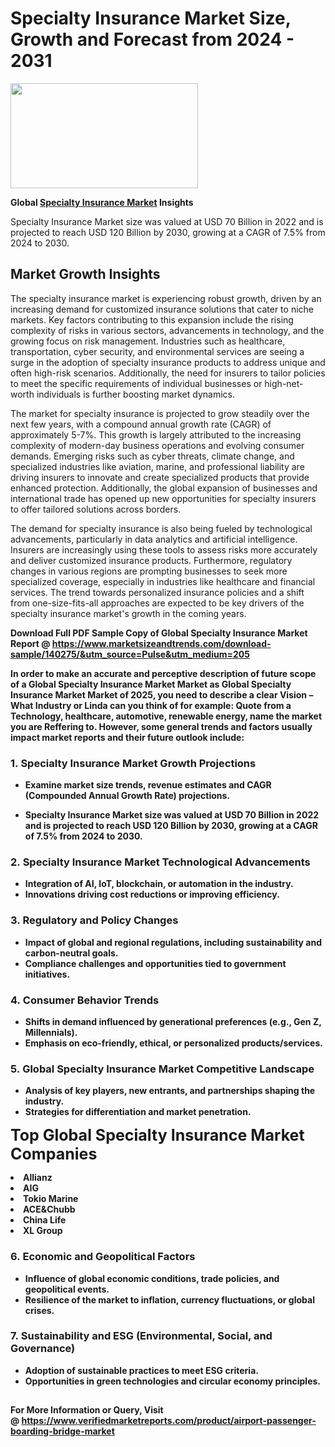 <H1>Specialty Insurance Market Size, Growth and Forecast from 2024 - 2031</H1><img class="aligncenter size-medium wp-image-584254" src="https://thirdeyenews.in/wp-content/uploads/2024/09/Global-Market-Research-300x168.jpeg" alt="" width="300" height="168" /><p><strong>Global&nbsp;<a href="https://www.marketsizeandtrends.com/download-sample/140275/&amp;utm_source=Pulse&amp;utm_medium=205">Specialty Insurance Market</a> Insights</strong></p><p>Specialty Insurance Market size was valued at USD 70 Billion in 2022 and is projected to reach USD 120 Billion by 2030, growing at a CAGR of 7.5% from 2024 to 2030.</p><p><h2>Market Growth Insights</h2> <p>The specialty insurance market is experiencing robust growth, driven by an increasing demand for customized insurance solutions that cater to niche markets. Key factors contributing to this expansion include the rising complexity of risks in various sectors, advancements in technology, and the growing focus on risk management. Industries such as healthcare, transportation, cyber security, and environmental services are seeing a surge in the adoption of specialty insurance products to address unique and often high-risk scenarios. Additionally, the need for insurers to tailor policies to meet the specific requirements of individual businesses or high-net-worth individuals is further boosting market dynamics.</p> <p><strong></strong></p> <p>The market for specialty insurance is projected to grow steadily over the next few years, with a compound annual growth rate (CAGR) of approximately 5-7%. This growth is largely attributed to the increasing complexity of modern-day business operations and evolving consumer demands. Emerging risks such as cyber threats, climate change, and specialized industries like aviation, marine, and professional liability are driving insurers to innovate and create specialized products that provide enhanced protection. Additionally, the global expansion of businesses and international trade has opened up new opportunities for specialty insurers to offer tailored solutions across borders.</p> <p>The demand for specialty insurance is also being fueled by technological advancements, particularly in data analytics and artificial intelligence. Insurers are increasingly using these tools to assess risks more accurately and deliver customized insurance products. Furthermore, regulatory changes in various regions are prompting businesses to seek more specialized coverage, especially in industries like healthcare and financial services. The trend towards personalized insurance policies and a shift from one-size-fits-all approaches are expected to be key drivers of the specialty insurance market's growth in the coming years.</p> <p><strong></p><p><span class=""><strong>Download Full PDF Sample Copy of Global Specialty Insurance Market Report</strong> @ <a href="https://www.marketsizeandtrends.com/download-sample/140275/&amp;utm_source=Pulse&amp;utm_medium=205" target="_blank">https://www.marketsizeandtrends.com/download-sample/140275/&amp;utm_source=Pulse&amp;utm_medium=205</a></span></p><p>In order to make an accurate and perceptive description of future scope of a Global&nbsp;Specialty Insurance Market Market as Global&nbsp;Specialty Insurance Market Market of 2025, you need to describe a clear Vision &ndash; What Industry or Linda can you think of for example: Quote from a Technology, healthcare, automotive, renewable energy, name the market you are Reffering to. However, some general trends and factors usually impact market reports and their future outlook include:</p><h3>1.&nbsp;<strong>Specialty Insurance Market Growth Projections</strong></h3><ul><li>Examine market size trends, revenue estimates and CAGR (Compounded Annual Growth Rate) projections.</li><li><p>Specialty Insurance Market size was valued at USD 70 Billion in 2022 and is projected to reach USD 120 Billion by 2030, growing at a CAGR of 7.5% from 2024 to 2030.</p></li></ul><h3>2.&nbsp;<strong>Specialty Insurance Market Technological Advancements</strong></h3><ul><li>Integration of AI, IoT, blockchain, or automation in the industry.</li><li>Innovations driving cost reductions or improving efficiency.</li></ul><h3>3.&nbsp;<strong>Regulatory and Policy Changes</strong></h3><ul><li>Impact of global and regional regulations, including sustainability and carbon-neutral goals.</li><li>Compliance challenges and opportunities tied to government initiatives.</li></ul><h3>4.&nbsp;<strong>Consumer Behavior Trends</strong></h3><ul><li>Shifts in demand influenced by generational preferences (e.g., Gen Z, Millennials).</li><li>Emphasis on eco-friendly, ethical, or personalized products/services.</li></ul><h3>5.&nbsp;<strong>Global Specialty Insurance Market Competitive Landscape</strong></h3><ul><li>Analysis of key players, new entrants, and partnerships shaping the industry.</li><li>Strategies for differentiation and market penetration.</li></ul><p data-pm-slice="1 1 []"><span style="color: inherit; font-family: inherit; font-size: 25px;">Top Global Specialty Insurance Market Companies</span></p><div class="" data-test-id=""><p><li>Allianz</li><li> AIG</li><li> Tokio Marine</li><li> ACE&Chubb</li><li> China Life</li><li> XL Group</li></p></div><h3>6.&nbsp;<strong>Economic and Geopolitical Factors</strong></h3><ul><li>Influence of global economic conditions, trade policies, and geopolitical events.</li><li>Resilience of the market to inflation, currency fluctuations, or global crises.</li></ul><h3>7.&nbsp;<strong>Sustainability and ESG (Environmental, Social, and Governance)</strong></h3><ul><li>Adoption of sustainable practices to meet ESG criteria.</li><li>Opportunities in green technologies and circular economy principles.</li></ul><h2><strong style="font-size: 14px;">For More Information or Query, Visit @&nbsp;</strong><a style="background-color: #ffffff; font-size: 14px;" href="https://www.marketsizeandtrends.com/report/specialty-insurance-market/" target="_blank">https://www.verifiedmarketreports.com/product/airport-passenger-boarding-bridge-market</a></h2>
